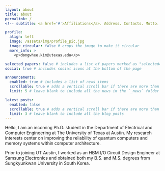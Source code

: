 ```yaml
---
layout: about
title: about
permalink: /
<!-- subtitle: <a href='#'>Affiliations</a>. Address. Contacts. Motto. Etc. -->

profile:
  align: left
  image: /assets/img/profile_pic.jpg
  image_circular: false # crops the image to make it circular
  more_info: >
    <p>dongwhee.kim@utexas.edu</p>

selected_papers: false # includes a list of papers marked as "selected={true}"
social: true # includes social icons at the bottom of the page

announcements:
  enabled: true # includes a list of news items
  scrollable: true # adds a vertical scroll bar if there are more than 3 news items
  limit: 5 # leave blank to include all the news in the `_news` folder

latest_posts:
  enabled: false
  scrollable: true # adds a vertical scroll bar if there are more than 3 new posts items
  limit: 3 # leave blank to include all the blog posts
---
```


Hello,
I am an incoming Ph.D. student in the Department of Electrical and Computer Engineering at The University of Texas at Austin. My research interests center on improving the reliability of quantum computers and memory systems within computer architecture.

Prior to joining UT Austin, I worked as an HBM I/O Circuit Design Engineer at Samsung Electronics and obtained both my B.S. and M.S. degrees from Sungkyunkwan University in South Korea.
